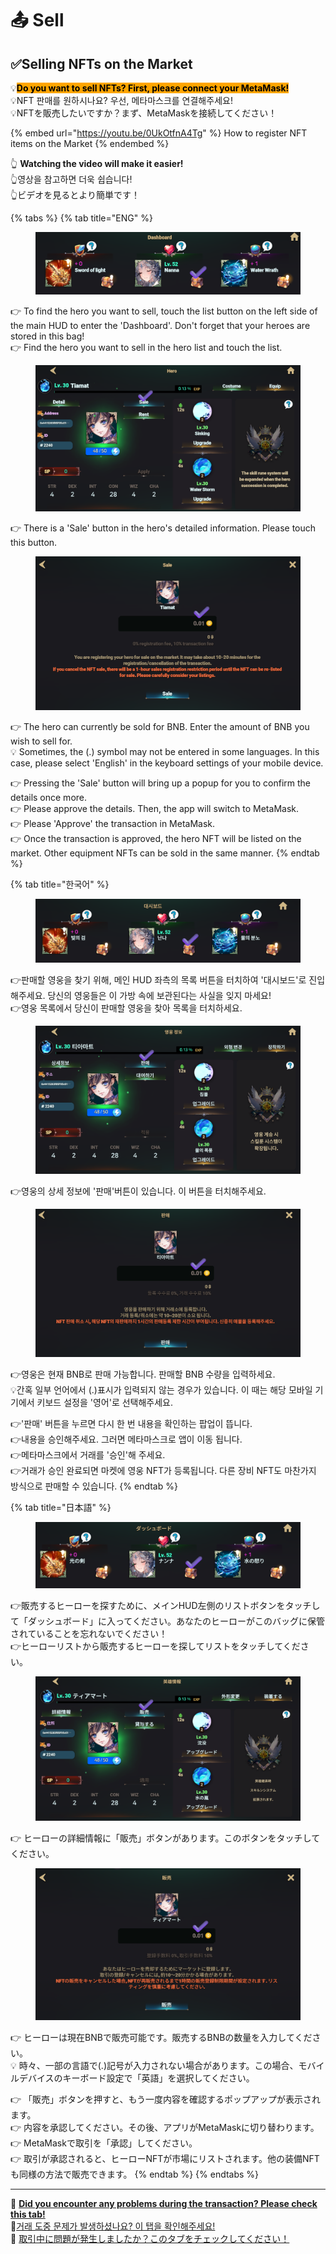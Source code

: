 # 📤 Sell

## ✅Selling NFTs on the Market

💡<mark style="background-color:orange;">**Do you want to sell NFTs? First, please connect your MetaMask!**</mark>\
💡NFT 판매를 원하시나요? 우선, 메타마스크를 연결해주세요!\
💡NFTを販売したいですか？まず、MetaMaskを接続してください！

{% embed url="https://youtu.be/0UkOtfnA4Tg" %}
How to register NFT items on the Market
{% endembed %}

👆 **Watching the video will make it easier!**\
👆영상을 참고하면 더욱 쉽습니다!\
👆ビデオを見るとより簡単です！

{% tabs %}
{% tab title="ENG" %}
<figure><img src="../../../.gitbook/assets/image (785).png" alt=""><figcaption></figcaption></figure>

👉 To find the hero you want to sell, touch the list button on the left side of the main HUD to enter the 'Dashboard'. Don't forget that your heroes are stored in this bag!\
👉 Find the hero you want to sell in the hero list and touch the list.

<figure><img src="../../../.gitbook/assets/image (787).png" alt=""><figcaption></figcaption></figure>

👉 There is a 'Sale' button in the hero's detailed information. Please touch this button.

<figure><img src="../../../.gitbook/assets/image (752).png" alt=""><figcaption></figcaption></figure>

👉 The hero can currently be sold for BNB. Enter the amount of BNB you wish to sell for. \
💡 Sometimes, the (.) symbol may not be entered in some languages. In this case, please select 'English' in the keyboard settings of your mobile device.

👉 Pressing the 'Sale' button will bring up a popup for you to confirm the details once more. \
👉 Please approve the details. Then, the app will switch to MetaMask. \
👉 Please 'Approve' the transaction in MetaMask. \
👉 Once the transaction is approved, the hero NFT will be listed on the market. Other equipment NFTs can be sold in the same manner.
{% endtab %}

{% tab title="한국어" %}
<figure><img src="../../../.gitbook/assets/image (749).png" alt=""><figcaption></figcaption></figure>

👉판매할 영웅을 찾기 위해, 메인 HUD 좌측의 목록 버튼을 터치하여 '대시보드'로 진입해주세요. 당신의 영웅들은 이 가방 속에 보관된다는 사실을 잊지 마세요!\
👉영웅 목록에서 당신이 판매할 영웅을 찾아 목록을 터치하세요.

<figure><img src="../../../.gitbook/assets/image (750).png" alt=""><figcaption></figcaption></figure>

👉영웅의 상세 정보에 '판매'버튼이 있습니다. 이 버튼을 터치해주세요.



<figure><img src="../../../.gitbook/assets/image (751).png" alt=""><figcaption></figcaption></figure>

👉영웅은 현재 BNB로 판매 가능합니다. 판매할 BNB 수량을 입력하세요. \
💡간혹 일부 언어에서 (.)표시가 입력되지 않는 경우가 있습니다. 이 때는 해당 모바일 기기에서 키보드 설정을 '영어'로 선택해주세요.

👉'판매' 버튼을 누르면 다시 한 번 내용을 확인하는 팝업이 뜹니다. \
👉내용을 승인해주세요. 그러면 메타마스크로 앱이 이동 됩니다. \
👉메타마스크에서 거래를 '승인'해 주세요. \
👉거래가 승인 완료되면 마켓에 영웅 NFT가 등록됩니다. 다른 장비 NFT도 마찬가지 방식으로 판매할 수 있습니다.
{% endtab %}

{% tab title="日本語" %}
<figure><img src="../../../.gitbook/assets/image (753).png" alt=""><figcaption></figcaption></figure>

👉販売するヒーローを探すために、メインHUD左側のリストボタンをタッチして「ダッシュボード」に入ってください。あなたのヒーローがこのバッグに保管されていることを忘れないでください！\
👉ヒーローリストから販売するヒーローを探してリストをタッチしてください。



<figure><img src="../../../.gitbook/assets/image (754).png" alt=""><figcaption></figcaption></figure>

👉 ヒーローの詳細情報に「販売」ボタンがあります。このボタンをタッチしてください。



<figure><img src="../../../.gitbook/assets/image (755).png" alt=""><figcaption></figcaption></figure>

👉 ヒーローは現在BNBで販売可能です。販売するBNBの数量を入力してください。 \
💡 時々、一部の言語で(.)記号が入力されない場合があります。この場合、モバイルデバイスのキーボード設定で「英語」を選択してください。

👉 「販売」ボタンを押すと、もう一度内容を確認するポップアップが表示されます。 \
👉 内容を承認してください。その後、アプリがMetaMaskに切り替わります。 \
👉 MetaMaskで取引を「承認」してください。 \
👉 取引が承認されると、ヒーローNFTが市場にリストされます。他の装備NFTも同様の方法で販売できます。
{% endtab %}
{% endtabs %}



***

🛑 [**Did you encounter any problems during the transaction? Please check this tab!**](common-issues.md)\
🛑[거래 도중 문제가 발생하셨나요? 이 탭을 확인해주세요!](common-issues.md)\
🛑 [取引中に問題が発生しましたか？このタブをチェックしてください！](common-issues.md)
